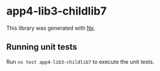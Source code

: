 # app4-lib3-childlib7

This library was generated with [Nx](https://nx.dev).

## Running unit tests

Run `nx test app4-lib3-childlib7` to execute the unit tests.
